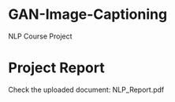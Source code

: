 # GAN-Image-Captioning
NLP Course Project

# Project Report
Check the uploaded document: NLP_Report.pdf
